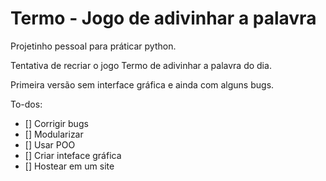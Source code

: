 # Termo - Jogo de adivinhar a palavra

Projetinho pessoal para práticar python.

Tentativa de recriar o jogo Termo de adivinhar a palavra do dia.

Primeira versão sem interface gráfica e ainda com alguns bugs.

To-dos:
- [] Corrigir bugs
- [] Modularizar
- [] Usar POO
- [] Criar inteface gráfica
- [] Hostear em um site
